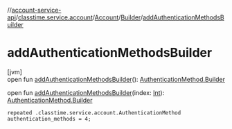 //[account-service-api](../../../../index.md)/[classtime.service.account](../../index.md)/[Account](../index.md)/[Builder](index.md)/[addAuthenticationMethodsBuilder](add-authentication-methods-builder.md)

# addAuthenticationMethodsBuilder

[jvm]\
open fun [addAuthenticationMethodsBuilder](add-authentication-methods-builder.md)(): [AuthenticationMethod.Builder](../../-authentication-method/-builder/index.md)

open fun [addAuthenticationMethodsBuilder](add-authentication-methods-builder.md)(index: [Int](https://kotlinlang.org/api/latest/jvm/stdlib/kotlin/-int/index.html)): [AuthenticationMethod.Builder](../../-authentication-method/-builder/index.md)

`repeated .classtime.service.account.AuthenticationMethod authentication_methods = 4;`
